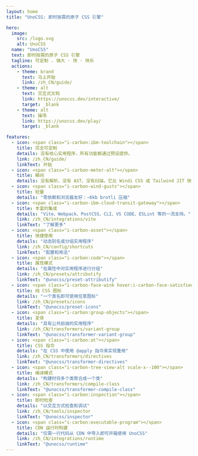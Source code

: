 ```yaml
---
layout: home
title: "UnoCSS: 即时按需的原子 CSS 引擎"

hero:
  image:
    src: /logo.svg
    alt: UnoCSS
  name: "UnoCSS"
  text: 即时按需的原子 CSS 引擎
  tagline: 可定制 . 强大 · 快 · 快乐
  actions:
    - theme: brand
      text: 马上开始
      link: /zh_CN/guide/
    - theme: alt
      text: 交互式文档
      link: https://unocss.dev/interactive/
      target: _blank
    - theme: alt
      text: 操场
      link: https://unocss.dev/play/
      target: _blank

features:
  - icon: <span class="i-carbon:ibm-toolchain"></span>
    title: 完全可定制
    details: 没有核心实用程序，所有功能都通过预设提供。
    link: /zh_CN/guide/
    linkText: 开始
  - icon: <span class="i-carbon-meter-alt"></span>
    title: 瞬间
    details: 没有解析、没有 AST、没有扫描。它比 Windi CSS 或 Tailwind JIT 快 5 倍。
  - icon: <span class="i-carbon-wind-gusts"></span>
    title: 轻量
    details: "零依赖和浏览器友好：~6kb brotli 压缩"
  - icon: <span class="i-carbon-ibm-cloud-transit-gateway"></span>
    title: 丰富的集成
    details: "Vite、Webpack、PostCSS、CLI、VS CODE、ESLint 等的一流支持。"
    link: /zh_CN/integrations/vite
    linkText: "了解更多"
  - icon: <span class="i-carbon-asset"></span>
    title: 快捷使用
    details: "动态别名或分组实用程序"
    link: /zh_CN/config/shortcuts
    linkText: "配置和用法"
  - icon: <span class="i-carbon:code"></span>
    title: 属性模式
    details: "在属性中对实用程序进行分组"
    link: /zh_CN/presets/attributify
    linkText: "@unocss/preset-attributify"
  - icon: <span class="i-carbon-face-wink hover:i-carbon-face-satisfied"></span>
    title: 纯 CSS 图标
    details: "一个类名即可使用任意图标"
    link: /zh_CN/presets/icons
    linkText: "@unocss/preset-icons"
  - icon: <span class="i-carbon:group-objects"></span>
    title: 变体
    details: "具有公共前缀的实用程序"
    link: /zh_CN/transformers/variant-group
    linkText: "@unocss/transformer-variant-group"
  - icon: <span class="i-carbon:at"></span>
    title: CSS 指令
    details: "在 CSS 中使用 @apply 指令来实现重用"
    link: /zh_CN/transformers/directives
    linkText: "@unocss/transformer-directives"
  - icon: <span class="i-carbon-tree-view-alt scale-x--100"></span>
    title: 编译模式
    details: "构建时将多个类聚合成一个类"
    link: /zh_CN/transformers/compile-class
    linkText: "@unocss/transformer-compile-class"
  - icon: <span class="i-carbon:inspection"></span>
    title: 即时检查
    details: "以交互方式检查和调试"
    link: /zh_CN/tools/inspector
    linkText: "@unocss/inspector"
  - icon: <span class="i-carbon:executable-program"></span>
    title: CDN 运行时构建
    details: "仅需一行代码从 CDN 中导入即可开箱使用 UnoCSS"
    link: /zh_CN/integrations/runtime
    linkText: "@unocss/runtime"
---
```

